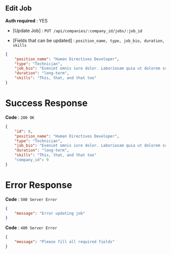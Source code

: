 ## Edit Job

**Auth required** : YES

* [Update Job] : `PUT /api/companies/:company_id/jobs/:job_id`

* [Fields that can be updated] :  `position_name, type, job_bio, duration, skills`

```json
{
    "position_name": "Human Directives Developer",
    "type": "Technician",
    "job_bio": "Eveniet omnis iure dolor. Laboriosam quia ut dolorem suscipit quod. Molestiae consequuntur animi provident consequatur repellendus est vitae.",
    "duration": "long-term",
    "skills": "This, that, and that too"
}
```

# Success Response

**Code** : `200 OK`

```json
{
    "id": 8,
    "position_name": "Human Directives Developer",
    "type": "Technician",
    "job_bio": "Eveniet omnis iure dolor. Laboriosam quia ut dolorem suscipit quod. Molestiae consequuntur animi provident consequatur repellendus est vitae.",
    "duration": "long-term",
    "skills": "This, that, and that too"
    "company_id": 9
}
```

# Error Response

**Code** : `500 Server Error`

```json
{
 	"message": "Error updating job"
}
```

**Code** : `400 Server Error`

```json
{
 	"message": "Please fill all required fields"
}
```